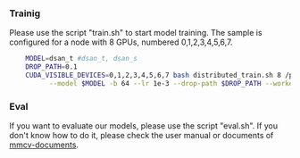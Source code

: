 ### Trainig
Please use the script "train.sh" to start model training. The sample is configured for a node with 8 GPUs, numbered 0,1,2,3,4,5,6,7. 
```bash
    MODEL=dsan_t #dsan_t, dsan_s
    DROP_PATH=0.1
    CUDA_VISIBLE_DEVICES=0,1,2,3,4,5,6,7 bash distributed_train.sh 8 /path/to/imagenet \
    	  --model $MODEL -b 64 --lr 1e-3 --drop-path $DROP_PATH --workers=16
```

### Eval

If you want to evaluate our models, please use the script "eval.sh". If you don't know how to do it, please check the user manual or documents of [mmcv-documents](https://mmcv.readthedocs.io/en/v1.6.0/).
